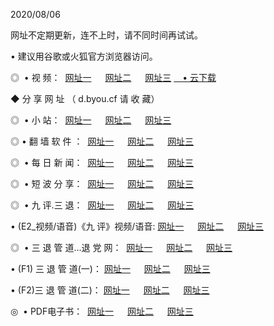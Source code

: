 <p>2020/08/06
<p>网址不定期更新，连不上时，请不同时间再试试。
<p>• 建议用谷歌或火狐官方浏览器访问。
<p>◎  • 视 频： 
<a href="http://mrh.proyectolanuevatierra.com/s/" target="_blank">网址一</a> 　 
<a href="http://mih.proyectolanuevatierra.com/s/" target="_blank">网址二</a> 　 
<a href="http://moh.proyectolanuevatierra.com/tv.html" target="_blank">网址三</a>  
<a href="https://disk.yandex.ru/d/wIUK0uxc3Gk4Ng" target="_blank">　• 云下载 </a></p>

<p> ◆ 分 享 网 址 （ d.byou.cf 请 收 藏） </p>
<p>◎   •  小 站：  
<a href="http://mrh.proyectolanuevatierra.com/f.html" target="_blank">网址一</a> 　 
<a href="http://mih.proyectolanuevatierra.com/h.html" target="_blank">网址二</a> 　 
<a href="http://moh.proyectolanuevatierra.com/k/" target="_blank">网址三</a></p>
<p>◎  • 翻 墙 软 件 ：  
<a href="http://mrh.proyectolanuevatierra.com/ff/" target="_blank">网址一</a> 　 
<a href="http://mih.proyectolanuevatierra.com/s/read/a1_nd.html" target="_blank">网址二</a> 　 
<a href="http://moh.proyectolanuevatierra.com/ff/index.html" target="_blank">网址三</a></p>
<p>◎   • 每 日 新 闻：  
<a href="http://mrh.proyectolanuevatierra.com/day/" target="_blank">网址一</a> 　 
<a href="http://mih.proyectolanuevatierra.com/day/" target="_blank">网址二</a> 　 
<a href="http://mih.proyectolanuevatierra.com/day/index.html" target="_blank">网址三</a></p>
<p>◎   • 短 波 分 享：  
<a href="http://mrh.proyectolanuevatierra.com/h/" target="_blank">网址一</a> 　 
<a href="http://mih.proyectolanuevatierra.com/h/" target="_blank">网址二</a> 　 
<a href="http://moh.proyectolanuevatierra.com/h/index.html" target="_blank">网址三</a></p>
<p>◎   • 九 评.三 退：  
<a href="http://mrh.proyectolanuevatierra.com/t/" target="_blank">网址一</a> 　 
<a href="http://mih.proyectolanuevatierra.com/v2/index.html" target="_blank">网址二</a> 　 
<a href="http://moh.proyectolanuevatierra.com/tt/index.html" target="_blank">网址三</a> 　</p>
<p>  • (E2_视频/语音)《九 评》视频/语音: 
<a href="http://mih.proyectolanuevatierra.com/7738.html" target="_blank">网址一</a> 　 
<a href="http://mrh.proyectolanuevatierra.com/7614.html" target="_blank">网址二</a> 　 
<a href="http://moh.proyectolanuevatierra.com/7633.html" target="_blank">网址三</a></p>
<p>◎   • 三 退 管 道...退 党 网：  
<a href="http://mrh.proyectolanuevatierra.com/go/td1.html" target="_blank">网址一</a> 　 
<a href="http://mih.proyectolanuevatierra.com/go/td2.html" target="_blank">网址二</a> 　 
<a href="http://moh.proyectolanuevatierra.com/go/td3.html" target="_blank">网址三</a></p>
<p>  • (F1) 三 退 管 道(一)： 
<a href="http://mrh.proyectolanuevatierra.com/dd/" target="_blank">网址一</a> 　 
<a href="http://mih.proyectolanuevatierra.com/s/read/a1_tdx.html" target="_blank">网址二</a> 　 
<a href="http://moh.proyectolanuevatierra.com/dd/" target="_blank">网址三</a></p>
<p>  • (F2)三 退 管 道(二)： 
<a href="http://mih.proyectolanuevatierra.com/d/" target="_blank">网址一</a> 　 
<a href="http://mrh.proyectolanuevatierra.com/d/index.html" target="_blank">网址二</a> 　 
<a href="http://moh.proyectolanuevatierra.com/d/" target="_blank">网址三</a></p>
<p>◎   • PDF电子书：  
<a href="http://mrh.proyectolanuevatierra.com/p/" target="_blank">网址一</a> 　 
<a href="http://mih.proyectolanuevatierra.com/p/index.html" target="_blank">网址二</a> 　 
<a href="http://moh.proyectolanuevatierra.com/p/" target="_blank">网址三</a></p>
